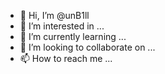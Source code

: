 - 👋 Hi, I’m @unB1ll
- 👀 I’m interested in ...
- 🌱 I’m currently learning ...
- 💞️ I’m looking to collaborate on ...
- 📫 How to reach me ...

<!---
unB1ll/unB1ll is a ✨ special ✨ repository because its `README.md` (this file) appears on your GitHub profile.
You can click the Preview link to take a look at your changes.
--->
